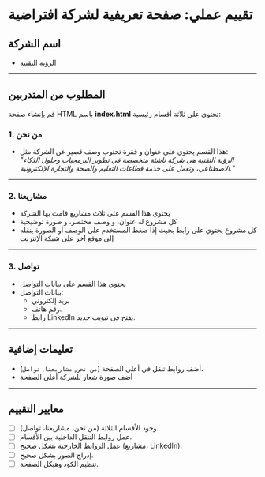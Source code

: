 # تقييم عملي: صفحة تعريفية لشركة افتراضية

## اسم الشركة
- الرؤية التقنية 
---

## المطلوب من المتدربين
قم بإنشاء صفحة HTML باسم **index.html** تحتوي على ثلاثة أقسام رئيسية:  

### 1. من نحن
- هذا القسم يحتوي على عنوان و فقرة تحتوب وصف قصير عن الشركة مثل:  
  *"الرؤية التقنية هي شركة ناشئة متخصصة في تطوير البرمجيات وحلول الذكاء الاصطناعي، وتعمل على خدمة قطاعات التعليم والصحة والتجارة الإلكترونية."*    
---

### 2. مشاريعنا
- يحتوي هذا القسم على ثلاث مشاريع قامت بها الشركة
- كل مشروع له عنوان، و وصف مختصر، و صورة توضيحية
- كل مشروع يحتوي على رابط بحيث إذا ضغط المستخدم على الوصف أو الصورة ينقله إلى موقع آخر على شبكة الإنترنت

---

### 3. تواصل
- يحتوي هذا القسم على بيانات التواصل
- بيانات التواصل:  
  - بريد إلكتروني
  - رقم هاتف.  
  - رابط LinkedIn يفتح في تبويب جديد.  
---

## تعليمات إضافية
- أضف روابط تنقل في أعلى الصفحة (`من نحن`, `مشاريعنا`, `تواصل`).  
- أضف صورة شعار للشركة أعلى الصفحة
---

## معايير التقييم
- [ ] وجود الأقسام الثلاثة (من نحن، مشاريعنا، تواصل).  
- [ ] عمل روابط التنقل الداخلية بين الأقسام.  
- [ ] عمل الروابط الخارجية بشكل صحيح (مشاريع، LinkedIn).  
- [ ] إدراج الصور بشكل صحيح.  
- [ ] تنظيم الكود وهيكل الصفحة.  
